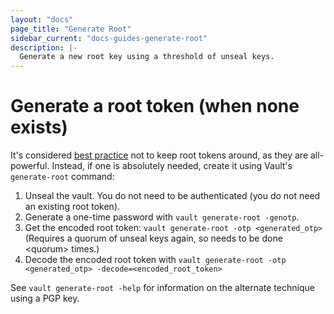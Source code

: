 ```yaml
---
layout: "docs"
page_title: "Generate Root"
sidebar_current: "docs-guides-generate-root"
description: |-
  Generate a new root key using a threshold of unseal keys.
---
```


# Generate a root token (when none exists)

It's considered [best practice](../concepts/tokens.html#root-tokens) not to
keep root tokens around, as they are all-powerful. Instead, if one is
absolutely needed, create it using Vault's `generate-root` command:

1. Unseal the vault. You do not need to be authenticated (you do not need an
 existing root token).
2. Generate a one-time password with `vault generate-root -genotp`.
3. Get the encoded root token: `vault generate-root -otp <generated_otp>`
(Requires a quorum of unseal keys again, so needs to be done \<quorum\> times.)
4. Decode the encoded root token with
`vault generate-root -otp <generated_otp> -decode=<encoded_root_token> `

See `vault generate-root -help` for information on the alternate technique
 using a PGP key.

